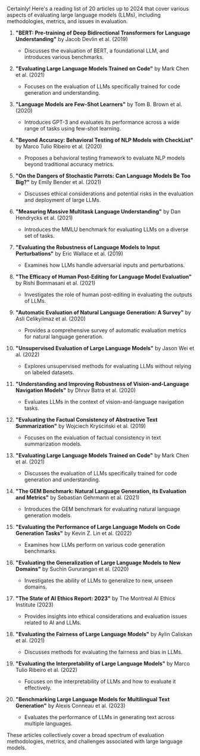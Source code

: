 Certainly! Here's a reading list of 20 articles up to 2024 that cover various aspects of evaluating large language models (LLMs), including methodologies, metrics, and issues in evaluation.

1. **"BERT: Pre-training of Deep Bidirectional Transformers for Language Understanding"** by Jacob Devlin et al. (2019)
   - Discusses the evaluation of BERT, a foundational LLM, and introduces various benchmarks.

2. **"Evaluating Large Language Models Trained on Code"** by Mark Chen et al. (2021)
   - Focuses on the evaluation of LLMs specifically trained for code generation and understanding.

3. **"Language Models are Few-Shot Learners"** by Tom B. Brown et al. (2020)
   - Introduces GPT-3 and evaluates its performance across a wide range of tasks using few-shot learning.

4. **"Beyond Accuracy: Behavioral Testing of NLP Models with CheckList"** by Marco Tulio Ribeiro et al. (2020)
   - Proposes a behavioral testing framework to evaluate NLP models beyond traditional accuracy metrics.

5. **"On the Dangers of Stochastic Parrots: Can Language Models Be Too Big?"** by Emily Bender et al. (2021)
   - Discusses ethical considerations and potential risks in the evaluation and deployment of large LLMs.

6. **"Measuring Massive Multitask Language Understanding"** by Dan Hendrycks et al. (2021)
   - Introduces the MMLU benchmark for evaluating LLMs on a diverse set of tasks.

7. **"Evaluating the Robustness of Language Models to Input Perturbations"** by Eric Wallace et al. (2019)
   - Examines how LLMs handle adversarial inputs and perturbations.

8. **"The Efficacy of Human Post-Editing for Language Model Evaluation"** by Rishi Bommasani et al. (2021)
   - Investigates the role of human post-editing in evaluating the outputs of LLMs.

9. **"Automatic Evaluation of Natural Language Generation: A Survey"** by Asli Celikyilmaz et al. (2020)
   - Provides a comprehensive survey of automatic evaluation metrics for natural language generation.

10. **"Unsupervised Evaluation of Large Language Models"** by Jason Wei et al. (2022)
    - Explores unsupervised methods for evaluating LLMs without relying on labeled datasets.

11. **"Understanding and Improving Robustness of Vision-and-Language Navigation Models"** by Dhruv Batra et al. (2020)
    - Evaluates LLMs in the context of vision-and-language navigation tasks.

12. **"Evaluating the Factual Consistency of Abstractive Text Summarization"** by Wojciech Kryściński et al. (2019)
    - Focuses on the evaluation of factual consistency in text summarization models.

13. **"Evaluating Large Language Models Trained on Code"** by Mark Chen et al. (2021)
    - Discusses the evaluation of LLMs specifically trained for code generation and understanding.

14. **"The GEM Benchmark: Natural Language Generation, its Evaluation and Metrics"** by Sebastian Gehrmann et al. (2021)
    - Introduces the GEM benchmark for evaluating natural language generation models.

15. **"Evaluating the Performance of Large Language Models on Code Generation Tasks"** by Kevin Z. Lin et al. (2022)
    - Examines how LLMs perform on various code generation benchmarks.

16. **"Evaluating the Generalization of Large Language Models to New Domains"** by Suchin Gururangan et al. (2020)
    - Investigates the ability of LLMs to generalize to new, unseen domains.

17. **"The State of AI Ethics Report: 2023"** by The Montreal AI Ethics Institute (2023)
    - Provides insights into ethical considerations and evaluation issues related to AI and LLMs.

18. **"Evaluating the Fairness of Large Language Models"** by Aylin Caliskan et al. (2021)
    - Discusses methods for evaluating the fairness and bias in LLMs.

19. **"Evaluating the Interpretability of Large Language Models"** by Marco Tulio Ribeiro et al. (2022)
    - Focuses on the interpretability of LLMs and how to evaluate it effectively.

20. **"Benchmarking Large Language Models for Multilingual Text Generation"** by Alexis Conneau et al. (2023)
    - Evaluates the performance of LLMs in generating text across multiple languages.

These articles collectively cover a broad spectrum of evaluation methodologies, metrics, and challenges associated with large language models.